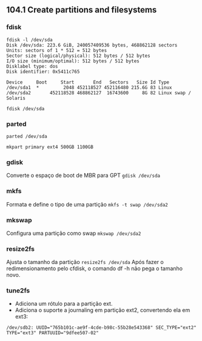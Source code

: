 ## 104.1 Create partitions and filesystems

### fdisk
```
fdisk -l /dev/sda
Disk /dev/sda: 223.6 GiB, 240057409536 bytes, 468862128 sectors
Units: sectors of 1 * 512 = 512 bytes
Sector size (logical/physical): 512 bytes / 512 bytes
I/O size (minimum/optimal): 512 bytes / 512 bytes
Disklabel type: dos
Disk identifier: 0x5411c765

Device     Boot     Start       End   Sectors   Size Id Type
/dev/sda1  *         2048 452118527 452116480 215.6G 83 Linux
/dev/sda2       452118528 468862127  16743600     8G 82 Linux swap / Solaris

fdisk /dev/sda
```
### parted

```
parted /dev/sda

mkpart primary ext4 500GB 1100GB
```

### gdisk

Converte o espaço de boot de MBR para GPT `gdisk /dev/sda`

### mkfs

Formata e define o tipo de uma partição `mkfs -t swap /dev/sda2`

### mkswap

Configura uma partição como swap `mkswap /dev/sda2`

### resize2fs

Ajusta o tamanho da partição `resize2fs /dev/sda`
Após fazer o redimensionamento pelo cfdisk, o comando df -h não pega o tamanho novo.

### tune2fs

* Adiciona um rótulo para a partição ext.
* Adiciona o suporte a journaling em partição ext2, convertendo ela em ext3:

```
/dev/sdb2: UUID="765b101c-ae9f-4cde-b98c-55b28e543368" SEC_TYPE="ext2" TYPE="ext3" PARTUUID="9dfee507-02"
```
